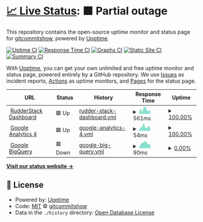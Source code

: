 # [📈 Live Status](https://gitcommitshow.github.io/status): <!--live status--> **🟧 Partial outage**

This repository contains the open-source uptime monitor and status page for [gitcommitshow](https://gitcommit.show/), powered by [Upptime](https://github.com/upptime/upptime).

[![Uptime CI](https://github.com/gitcommitshow/status/workflows/Uptime%20CI/badge.svg)](https://github.com/gitcommitshow/status/actions?query=workflow%3A%22Uptime+CI%22)
[![Response Time CI](https://github.com/gitcommitshow/status/workflows/Response%20Time%20CI/badge.svg)](https://github.com/gitcommitshow/status/actions?query=workflow%3A%22Response+Time+CI%22)
[![Graphs CI](https://github.com/gitcommitshow/status/workflows/Graphs%20CI/badge.svg)](https://github.com/gitcommitshow/status/actions?query=workflow%3A%22Graphs+CI%22)
[![Static Site CI](https://github.com/gitcommitshow/status/workflows/Static%20Site%20CI/badge.svg)](https://github.com/gitcommitshow/status/actions?query=workflow%3A%22Static+Site+CI%22)
[![Summary CI](https://github.com/gitcommitshow/status/workflows/Summary%20CI/badge.svg)](https://github.com/gitcommitshow/status/actions?query=workflow%3A%22Summary+CI%22)

With [Upptime](https://upptime.js.org), you can get your own unlimited and free uptime monitor and status page, powered entirely by a GitHub repository. We use [Issues](https://github.com/gitcommitshow/status/issues) as incident reports, [Actions](https://github.com/gitcommitshow/status/actions) as uptime monitors, and [Pages](https://gitcommitshow.github.io/status) for the status page.

<!--start: status pages-->
<!-- This summary is generated by Upptime (https://github.com/upptime/upptime) -->
<!-- Do not edit this manually, your changes will be overwritten -->
<!-- prettier-ignore -->
| URL | Status | History | Response Time | Uptime |
| --- | ------ | ------- | ------------- | ------ |
| <img alt="" src="https://icons.duckduckgo.com/ip3/app.rudderstack.com.ico" height="13"> [RudderStack Dashboard](https://app.rudderstack.com) | 🟩 Up | [rudder-stack-dashboard.yml](https://github.com/gitcommitshow/status/commits/HEAD/history/rudder-stack-dashboard.yml) | <details><summary><img alt="Response time graph" src="./graphs/rudder-stack-dashboard/response-time-week.png" height="20"> 561ms</summary><br><a href="https://gitcommitshow.github.io/status/history/rudder-stack-dashboard"><img alt="Response time 500" src="https://img.shields.io/endpoint?url=https%3A%2F%2Fraw.githubusercontent.com%2Fgitcommitshow%2Fstatus%2FHEAD%2Fapi%2Frudder-stack-dashboard%2Fresponse-time.json"></a><br><a href="https://gitcommitshow.github.io/status/history/rudder-stack-dashboard"><img alt="24-hour response time 462" src="https://img.shields.io/endpoint?url=https%3A%2F%2Fraw.githubusercontent.com%2Fgitcommitshow%2Fstatus%2FHEAD%2Fapi%2Frudder-stack-dashboard%2Fresponse-time-day.json"></a><br><a href="https://gitcommitshow.github.io/status/history/rudder-stack-dashboard"><img alt="7-day response time 561" src="https://img.shields.io/endpoint?url=https%3A%2F%2Fraw.githubusercontent.com%2Fgitcommitshow%2Fstatus%2FHEAD%2Fapi%2Frudder-stack-dashboard%2Fresponse-time-week.json"></a><br><a href="https://gitcommitshow.github.io/status/history/rudder-stack-dashboard"><img alt="30-day response time 500" src="https://img.shields.io/endpoint?url=https%3A%2F%2Fraw.githubusercontent.com%2Fgitcommitshow%2Fstatus%2FHEAD%2Fapi%2Frudder-stack-dashboard%2Fresponse-time-month.json"></a><br><a href="https://gitcommitshow.github.io/status/history/rudder-stack-dashboard"><img alt="1-year response time 500" src="https://img.shields.io/endpoint?url=https%3A%2F%2Fraw.githubusercontent.com%2Fgitcommitshow%2Fstatus%2FHEAD%2Fapi%2Frudder-stack-dashboard%2Fresponse-time-year.json"></a></details> | <details><summary><a href="https://gitcommitshow.github.io/status/history/rudder-stack-dashboard">100.00%</a></summary><a href="https://gitcommitshow.github.io/status/history/rudder-stack-dashboard"><img alt="All-time uptime 100.00%" src="https://img.shields.io/endpoint?url=https%3A%2F%2Fraw.githubusercontent.com%2Fgitcommitshow%2Fstatus%2FHEAD%2Fapi%2Frudder-stack-dashboard%2Fuptime.json"></a><br><a href="https://gitcommitshow.github.io/status/history/rudder-stack-dashboard"><img alt="24-hour uptime 100.00%" src="https://img.shields.io/endpoint?url=https%3A%2F%2Fraw.githubusercontent.com%2Fgitcommitshow%2Fstatus%2FHEAD%2Fapi%2Frudder-stack-dashboard%2Fuptime-day.json"></a><br><a href="https://gitcommitshow.github.io/status/history/rudder-stack-dashboard"><img alt="7-day uptime 100.00%" src="https://img.shields.io/endpoint?url=https%3A%2F%2Fraw.githubusercontent.com%2Fgitcommitshow%2Fstatus%2FHEAD%2Fapi%2Frudder-stack-dashboard%2Fuptime-week.json"></a><br><a href="https://gitcommitshow.github.io/status/history/rudder-stack-dashboard"><img alt="30-day uptime 100.00%" src="https://img.shields.io/endpoint?url=https%3A%2F%2Fraw.githubusercontent.com%2Fgitcommitshow%2Fstatus%2FHEAD%2Fapi%2Frudder-stack-dashboard%2Fuptime-month.json"></a><br><a href="https://gitcommitshow.github.io/status/history/rudder-stack-dashboard"><img alt="1-year uptime 100.00%" src="https://img.shields.io/endpoint?url=https%3A%2F%2Fraw.githubusercontent.com%2Fgitcommitshow%2Fstatus%2FHEAD%2Fapi%2Frudder-stack-dashboard%2Fuptime-year.json"></a></details>
| <img alt="" src="https://icons.duckduckgo.com/ip3/www.google-analytics.com.ico" height="13"> [Google Analytics 4](https://www.google-analytics.com/collect) | 🟩 Up | [google-analytics-4.yml](https://github.com/gitcommitshow/status/commits/HEAD/history/google-analytics-4.yml) | <details><summary><img alt="Response time graph" src="./graphs/google-analytics-4/response-time-week.png" height="20"> 54ms</summary><br><a href="https://gitcommitshow.github.io/status/history/google-analytics-4"><img alt="Response time 55" src="https://img.shields.io/endpoint?url=https%3A%2F%2Fraw.githubusercontent.com%2Fgitcommitshow%2Fstatus%2FHEAD%2Fapi%2Fgoogle-analytics-4%2Fresponse-time.json"></a><br><a href="https://gitcommitshow.github.io/status/history/google-analytics-4"><img alt="24-hour response time 40" src="https://img.shields.io/endpoint?url=https%3A%2F%2Fraw.githubusercontent.com%2Fgitcommitshow%2Fstatus%2FHEAD%2Fapi%2Fgoogle-analytics-4%2Fresponse-time-day.json"></a><br><a href="https://gitcommitshow.github.io/status/history/google-analytics-4"><img alt="7-day response time 54" src="https://img.shields.io/endpoint?url=https%3A%2F%2Fraw.githubusercontent.com%2Fgitcommitshow%2Fstatus%2FHEAD%2Fapi%2Fgoogle-analytics-4%2Fresponse-time-week.json"></a><br><a href="https://gitcommitshow.github.io/status/history/google-analytics-4"><img alt="30-day response time 55" src="https://img.shields.io/endpoint?url=https%3A%2F%2Fraw.githubusercontent.com%2Fgitcommitshow%2Fstatus%2FHEAD%2Fapi%2Fgoogle-analytics-4%2Fresponse-time-month.json"></a><br><a href="https://gitcommitshow.github.io/status/history/google-analytics-4"><img alt="1-year response time 55" src="https://img.shields.io/endpoint?url=https%3A%2F%2Fraw.githubusercontent.com%2Fgitcommitshow%2Fstatus%2FHEAD%2Fapi%2Fgoogle-analytics-4%2Fresponse-time-year.json"></a></details> | <details><summary><a href="https://gitcommitshow.github.io/status/history/google-analytics-4">100.00%</a></summary><a href="https://gitcommitshow.github.io/status/history/google-analytics-4"><img alt="All-time uptime 100.00%" src="https://img.shields.io/endpoint?url=https%3A%2F%2Fraw.githubusercontent.com%2Fgitcommitshow%2Fstatus%2FHEAD%2Fapi%2Fgoogle-analytics-4%2Fuptime.json"></a><br><a href="https://gitcommitshow.github.io/status/history/google-analytics-4"><img alt="24-hour uptime 100.00%" src="https://img.shields.io/endpoint?url=https%3A%2F%2Fraw.githubusercontent.com%2Fgitcommitshow%2Fstatus%2FHEAD%2Fapi%2Fgoogle-analytics-4%2Fuptime-day.json"></a><br><a href="https://gitcommitshow.github.io/status/history/google-analytics-4"><img alt="7-day uptime 100.00%" src="https://img.shields.io/endpoint?url=https%3A%2F%2Fraw.githubusercontent.com%2Fgitcommitshow%2Fstatus%2FHEAD%2Fapi%2Fgoogle-analytics-4%2Fuptime-week.json"></a><br><a href="https://gitcommitshow.github.io/status/history/google-analytics-4"><img alt="30-day uptime 100.00%" src="https://img.shields.io/endpoint?url=https%3A%2F%2Fraw.githubusercontent.com%2Fgitcommitshow%2Fstatus%2FHEAD%2Fapi%2Fgoogle-analytics-4%2Fuptime-month.json"></a><br><a href="https://gitcommitshow.github.io/status/history/google-analytics-4"><img alt="1-year uptime 100.00%" src="https://img.shields.io/endpoint?url=https%3A%2F%2Fraw.githubusercontent.com%2Fgitcommitshow%2Fstatus%2FHEAD%2Fapi%2Fgoogle-analytics-4%2Fuptime-year.json"></a></details>
| <img alt="" src="https://icons.duckduckgo.com/ip3/bigquery.googleapis.com.ico" height="13"> [Google BigQuery](https://bigquery.googleapis.com) | 🟥 Down | [google-big-query.yml](https://github.com/gitcommitshow/status/commits/HEAD/history/google-big-query.yml) | <details><summary><img alt="Response time graph" src="./graphs/google-big-query/response-time-week.png" height="20"> 90ms</summary><br><a href="https://gitcommitshow.github.io/status/history/google-big-query"><img alt="Response time 81" src="https://img.shields.io/endpoint?url=https%3A%2F%2Fraw.githubusercontent.com%2Fgitcommitshow%2Fstatus%2FHEAD%2Fapi%2Fgoogle-big-query%2Fresponse-time.json"></a><br><a href="https://gitcommitshow.github.io/status/history/google-big-query"><img alt="24-hour response time 69" src="https://img.shields.io/endpoint?url=https%3A%2F%2Fraw.githubusercontent.com%2Fgitcommitshow%2Fstatus%2FHEAD%2Fapi%2Fgoogle-big-query%2Fresponse-time-day.json"></a><br><a href="https://gitcommitshow.github.io/status/history/google-big-query"><img alt="7-day response time 90" src="https://img.shields.io/endpoint?url=https%3A%2F%2Fraw.githubusercontent.com%2Fgitcommitshow%2Fstatus%2FHEAD%2Fapi%2Fgoogle-big-query%2Fresponse-time-week.json"></a><br><a href="https://gitcommitshow.github.io/status/history/google-big-query"><img alt="30-day response time 81" src="https://img.shields.io/endpoint?url=https%3A%2F%2Fraw.githubusercontent.com%2Fgitcommitshow%2Fstatus%2FHEAD%2Fapi%2Fgoogle-big-query%2Fresponse-time-month.json"></a><br><a href="https://gitcommitshow.github.io/status/history/google-big-query"><img alt="1-year response time 81" src="https://img.shields.io/endpoint?url=https%3A%2F%2Fraw.githubusercontent.com%2Fgitcommitshow%2Fstatus%2FHEAD%2Fapi%2Fgoogle-big-query%2Fresponse-time-year.json"></a></details> | <details><summary><a href="https://gitcommitshow.github.io/status/history/google-big-query">0.00%</a></summary><a href="https://gitcommitshow.github.io/status/history/google-big-query"><img alt="All-time uptime 0.00%" src="https://img.shields.io/endpoint?url=https%3A%2F%2Fraw.githubusercontent.com%2Fgitcommitshow%2Fstatus%2FHEAD%2Fapi%2Fgoogle-big-query%2Fuptime.json"></a><br><a href="https://gitcommitshow.github.io/status/history/google-big-query"><img alt="24-hour uptime 0.00%" src="https://img.shields.io/endpoint?url=https%3A%2F%2Fraw.githubusercontent.com%2Fgitcommitshow%2Fstatus%2FHEAD%2Fapi%2Fgoogle-big-query%2Fuptime-day.json"></a><br><a href="https://gitcommitshow.github.io/status/history/google-big-query"><img alt="7-day uptime 0.00%" src="https://img.shields.io/endpoint?url=https%3A%2F%2Fraw.githubusercontent.com%2Fgitcommitshow%2Fstatus%2FHEAD%2Fapi%2Fgoogle-big-query%2Fuptime-week.json"></a><br><a href="https://gitcommitshow.github.io/status/history/google-big-query"><img alt="30-day uptime 0.00%" src="https://img.shields.io/endpoint?url=https%3A%2F%2Fraw.githubusercontent.com%2Fgitcommitshow%2Fstatus%2FHEAD%2Fapi%2Fgoogle-big-query%2Fuptime-month.json"></a><br><a href="https://gitcommitshow.github.io/status/history/google-big-query"><img alt="1-year uptime 0.00%" src="https://img.shields.io/endpoint?url=https%3A%2F%2Fraw.githubusercontent.com%2Fgitcommitshow%2Fstatus%2FHEAD%2Fapi%2Fgoogle-big-query%2Fuptime-year.json"></a></details>

<!--end: status pages-->

[**Visit our status website →**](https://gitcommitshow.github.io/status)

## 📄 License

- Powered by: [Upptime](https://github.com/upptime/upptime)
- Code: [MIT](./LICENSE) © [gitcommitshow](https://gitcommit.show/)
- Data in the `./history` directory: [Open Database License](https://opendatacommons.org/licenses/odbl/1-0/)
